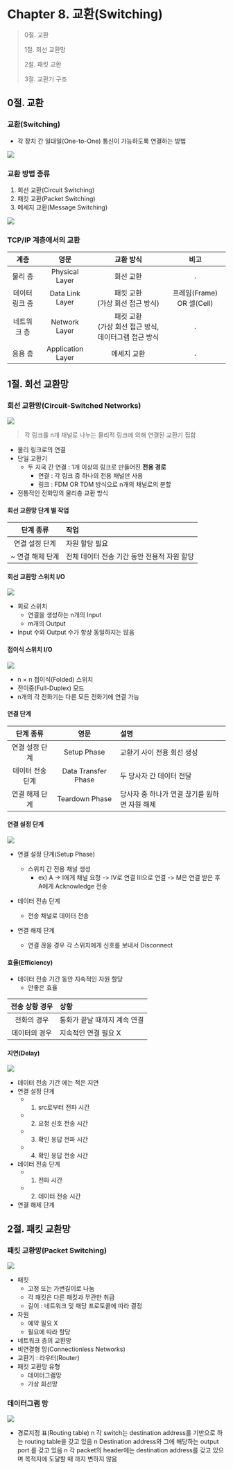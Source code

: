 # Chapter 8. 교환(Switching)

> 0절. 교환
>
> 1절. 회선 교환망
>
> 2절. 패킷 교환
>
> 3절. 교환기 구조

## 0절. 교환

### 교환(Switching)

- 각 장치 간 일대일(One-to-One) 통신이 가능하도록 연결하는 방법

<img src = "https://github.com/BangYunseo/TIL/blob/main/Communication/DataCommunication/Image/ch08/ch08-01-Switching.PNG" height="auto"/>

### 교환 방법 종류

1. 회선 교환(Circuit Switching)
2. 패킷 교환(Packet Switching)
3. 메세지 교환(Message Switching)

<img src = "https://github.com/BangYunseo/TIL/blob/main/Communication/DataCommunication/Image/ch08/ch08-02-SwitchingType.PNG" height="auto"/>

### TCP/IP 계층에서의 교환

|      계층      |       영문        |                        교환 방식                        |           비고            |
| :------------: | :---------------: | :-----------------------------------------------------: | :-----------------------: |
|    물리 층     |  Physical Layer   |                        회선 교환                        |             .             |
| 데이터 링크 층 |  Data Link Layer  |           패킷 교환<br>(가상 회선 접근 방식)            | 프레임(Frame) OR 셀(Cell) |
|  네트워크 층   |   Network Layer   | 패킷 교환<br>(가상 회선 접근 방식, 데이터그램 접근 방식 |             .             |
|    응용 층     | Application Layer |                       메세지 교환                       |             .             |

## 1절. 회선 교환망

### 회선 교환망(Circuit-Switched Networks)

<img src = "https://github.com/BangYunseo/TIL/blob/main/Communication/DataCommunication/Image/ch08/ch08-03-CSN.PNG" height="auto"/>

> 각 링크를 n개 채널로 나누는 물리적 링크에 의해 연결된 교환기 집합

- 물리 링크로의 연결
- 단일 교환기
  - 두 지국 간 연결 : 1개 이상의 링크로 만들어진 <strong>전용 경로</strong>
    - 연결 : 각 링크 중 하나의 전용 채널만 사용
    - 링크 : FDM OR TDM 방식으로 n개의 채널로의 분할
- 전통적인 전화망의 물리층 교환 방식

#### 회선 교환망 단계 별 작업

|    단계 종류     | 작업                                        |
| :--------------: | :------------------------------------------ |
|  연결 설정 단계  | 자원 할당 필요                              |
| ~ 연결 해제 단계 | 전체 데이터 전송 기간 동안 전용적 자원 할당 |

#### 회선 교환망 스위치 I/O

<img src = "https://github.com/BangYunseo/TIL/blob/main/Communication/DataCommunication/Image/ch08/ch08-04-CSNIO.PNG" height="auto"/>

- 회로 스위치
  - 연결을 생성하는 n개의 Input
  - m개의 Output
- Input 수와 Output 수가 항상 동일하지는 않음

#### 접이식 스위치 I/O

<img src = "https://github.com/BangYunseo/TIL/blob/main/Communication/DataCommunication/Image/ch08/ch08-05-FCSN.PNG" height="auto"/>

- n × n 접이식(Folded) 스위치
- 전이중(Full-Duplex) 모드
- n개의 각 전화기는 다른 모든 전화기에 연결 가능

#### 연결 단계

|    단계 종류     |        영문         | 설명                                          |
| :--------------: | :-----------------: | :-------------------------------------------- |
|  연결 설정 단계  |     Setup Phase     | 교환기 사이 전용 회선 생성                    |
| 데이터 전송 단계 | Data Transfer Phase | 두 당사자 간 데이터 전달                      |
|  연결 해제 단계  |   Teardown Phase    | 당사자 중 하나가 연결 끊기를 원하면 자원 해제 |

#### 연결 설정 단계

<img src = "https://github.com/BangYunseo/TIL/blob/main/Communication/DataCommunication/Image/ch08/ch08-06-SP.PNG" height="auto"/>

- 연결 설정 단계(Setup Phase)

  - 스위치 간 전용 채널 생성
    - ex) A -> I에게 채널 요청 -> IV로 연결 III으로 연결 -> M은 연결 받은 후 A에게 Acknowledge 전송

- 데이터 전송 단계

  - 전송 채널로 데이터 전송

- 연결 해제 단계

  - 연결 끊을 경우 각 스위치에게 신호를 보내서 Disconnect

#### 효율(Efficiency)

- 데이터 전송 기간 동안 지속적인 자원 할당
  - 안좋은 효율

| 전송 상황 경우 | 상황                         |
| :------------: | :--------------------------- |
|  전화의 경우   | 통화가 끝날 때까지 계속 연결 |
| 데이터의 경우  | 지속적인 연결 필요 X         |

#### 지연(Delay)

<img src = "https://github.com/BangYunseo/TIL/blob/main/Communication/DataCommunication/Image/ch08/ch08-07-Delay.PNG" height="auto"/>

- 데이터 전송 기간 에는 적은 지연
- 연결 설정 단계
  - 1. src로부터 전파 시간
  - 2. 요청 신호 전송 시간
  - 3. 확인 응답 전파 시간
  - 4. 확인 응답 전송 시간
- 데이터 전송 단계
  - 1. 전파 시간
  - 2. 데이터 전송 시간
- 연결 해제 단계

## 2절. 패킷 교환망

### 패킷 교환망(Packet Switching)

<img src = "https://github.com/BangYunseo/TIL/blob/main/Communication/DataCommunication/Image/ch08/ch08-08-PS.PNG" height="auto"/>

- 패킷
  - 고정 또는 가변길이로 나눔
  - 각 패킷은 다른 패킷과 무관한 취급
  - 길이 : 네트워크 및 패당 프로토콜에 따라 결정
- 자원
  - 예약 필요 X
  - 필요에 따라 할당
- 네트워크 층의 교환망
- 비연결형 망(Connectionless Networks)
- 교환기 : 라우터(Router)
- 패킷 교환망 유형
  - 데이터그램망
  - 가상 회선망

### 데이터그램 망

<img src = "https://github.com/BangYunseo/TIL/blob/main/Communication/DataCommunication/Image/ch08/ch08-09-Rt.PNG" height="auto"/>

- 경로지정 표(Routing table)
  n 각 switch는 destination address를 기반으로 하는 routing table을 갖고 있음
  n Destination address와 그에 해당하는 output port 를 갖고 있음
  n 각 packet의 header에는 destination address를 갖고 있으며 목적지에 도달할 때 까지 변하지 않음
